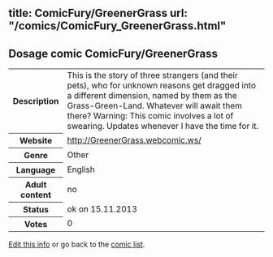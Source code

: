 title: ComicFury/GreenerGrass
url: "/comics/ComicFury_GreenerGrass.html"
---
Dosage comic ComicFury/GreenerGrass
-----------------------------------------

<p id="msg"></p>
<script type="text/javascript">
if (window.location.search === '?edit_info_mail=sent_ok') {
  var elem = document.getElementById("msg");
  elem.innerHTML = 'Edited information sucessfully sent for review, which is usually done daily. Thanks!';
  elem.className = 'ok';
}
</script>
<table class="comicinfo">
<tr>
<th>Description</th><td>This is the story of three strangers (and their pets), who for unknown reasons get dragged into a different dimension, named by them as the Grass-Green-Land. Whatever will await them there? Warning: This comic involves a lot of swearing. Updates whenever I have the time for it.</td>
</tr>
<tr>
<th>Website</th><td><a href="http://GreenerGrass.webcomic.ws/">http://GreenerGrass.webcomic.ws/</a></td>
</tr>
<tr>
<th>Genre</th><td>Other</td>
</tr>
<tr>
<th>Language</th><td>English</td>
</tr>
<tr>
<th>Adult content</th><td>no</td>
</tr>
<tr>
<th>Status</th><td>ok on 15.11.2013</td>
</tr>
<tr>
<th>Votes</th><td>0</td>
</tr>
</table>

[Edit this info](ComicFury_GreenerGrass_edit.html) or go back to the [comic list](../comic-index.html).
